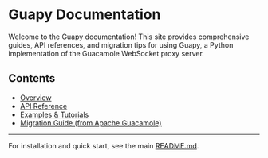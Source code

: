 # Guapy Documentation

Welcome to the Guapy documentation! This site provides comprehensive guides, API references, and migration tips for using Guapy, a Python implementation of the Guacamole WebSocket proxy server.

## Contents
- [Overview](overview.md)
- [API Reference](api.md)
- [Examples & Tutorials](examples.md)
- [Migration Guide (from Apache Guacamole)](migration.md)

---

For installation and quick start, see the main [README.md](../README.md).
